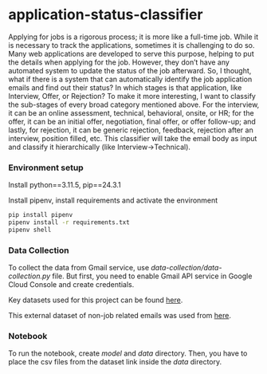 # application-status-classifier

Applying for jobs is a rigorous process; it is more like a full-time job. While it is necessary to track the applications, sometimes it is challenging to do so. Many web applications are developed to serve this purpose, helping to put the details when applying for the job. However, they don’t have any automated system to update the status of the job afterward. So, I thought, what if there is a system that can automatically identify the job application emails and find out their status? In which stages is that application, like Interview, Offer, or Rejection? To make it more interesting, I want to classify the sub-stages of every broad category mentioned above. For the interview, it can be an online assessment, technical, behavioral, onsite, or HR; for the offer, it can be an initial offer, negotiation, final offer, or offer follow-up; and lastly, for rejection, it can be generic rejection, feedback, rejection after an interview, position filled, etc. This classifier will take the email body as input and classify it hierarchically (like Interview->Technical).


### Environment setup

Install python==3.11.5, pip==24.3.1

Install pipenv, install requirements and activate the environment
```bash
pip install pipenv
pipenv install -r requirements.txt
pipenv shell
```

### Data Collection
To collect the data from Gmail service, use *data-collection/data-collection.py* file. But first, you need to enable Gmail API service in Google Cloud Console and create credentials.

Key datasets used for this project can be found [here](https://drive.google.com/drive/folders/1TDgUNMe0wJP_llhUnvxLjkygMu3ffiav?usp=sharing).

This external dataset of non-job related emails was used from [here](https://www.kaggle.com/datasets/dipankarsrirag/topic-modelling-on-emails).

### Notebook
To run the notebook, create *model* and *data* directory. Then, you have to place the csv files from the dataset link inside the *data* directory.